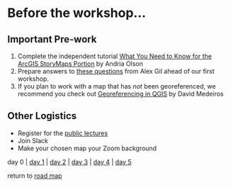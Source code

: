 # Before the workshop...

## Important Pre-work  
1. Complete the independent tutorial [What You Need to Know for the ArcGIS StoryMaps Portion](https://storymaps.arcgis.com/stories/9781012567c44f74b049dacfcf93f070) by Andria Olson  
2. Prepare answers to [these questions](workshop_materials/workshop1.md) from Alex Gil ahead of our first workshop.
3. If you plan to work with a map that has *not* been georeferenced, we recommend you check out [Georeferencing in QGIS](https://storymaps.arcgis.com/stories/e8d1d13ca8894643970f315d16010ee9) by David Medeiros   

## Other Logistics  
- Register for the [public lectures](public_events.md)    
- Join Slack  
- Make your chosen map your Zoom background

day 0 | [day 1](day1.md) | [day 2](day2.md) | [day 3](day3.md) | [day 4](day4.md) | [day 5](day5.md)  

return to [road map](road_map.md)

[^1]: All times given in Pacific Standard (GMT -8)
